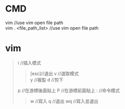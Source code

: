 # CMD
vim <file path>   //use vim open file path  
vim . <file_path_list> //use vim open file path  


# vim
> i //插入模式
>> [esc]//退出
> v //選取模式  
>> y //複製
>> d //剪下
>>
> p //在游標後面貼上
> P //在游標前面貼上
> : //命令模式
>> w //寫入
>> q //退出
>> wq //寫入並退出
